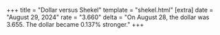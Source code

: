 +++
title = "Dollar versus Shekel"
template = "shekel.html"
[extra]
date = "August 29, 2024"
rate = "3.660"
delta = "On August 28, the dollar was 3.655. The dollar became 0.137% stronger."
+++

